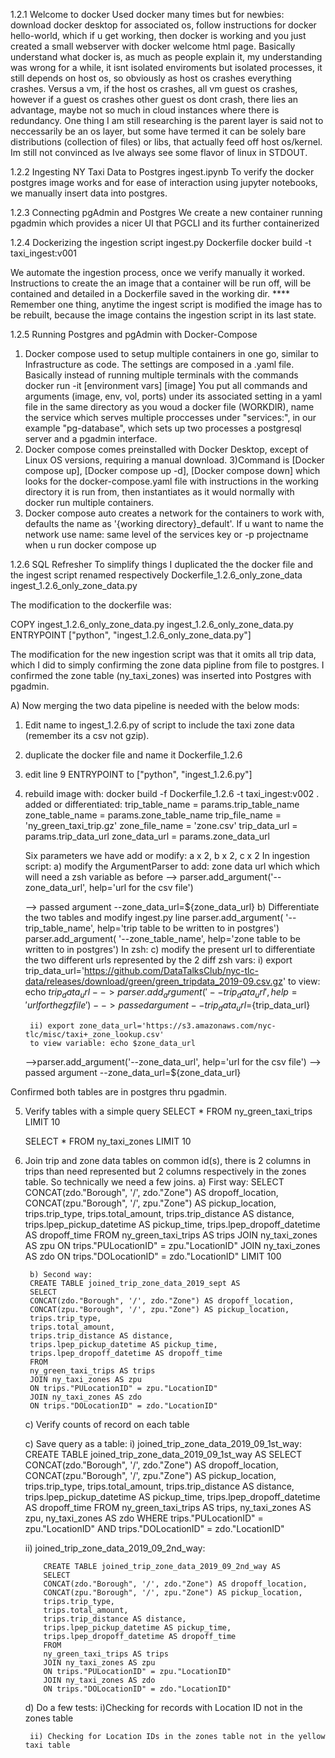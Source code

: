 1.2.1 Welcome to docker
Used docker many times but for newbies:
download docker desktop for associated os, follow instructions for
docker hello-world, which if u get working, then docker is working and
you just created a small webserver with docker welcome html page.
Basically understand what docker is, as much as people explain it,
my understanding was wrong for a while, it isnt isolated enviroments
but isolated processes, it still depends on host os, so obviously
as host os crashes everything crashes. Versus a vm, if the host os
crashes, all vm guest os crashes, however if a guest os crashes
other guest os dont crash, there lies an advantage, maybe not so
much in cloud instances where there is redundancy. One thing I am still
researching is the parent layer is said not to neccessarily be an os
layer, but some have termed it can be solely bare distributions
(collection of files) or libs, that actually feed off host os/kernel.
Im still not convinced as Ive always see some flavor of linux
in STDOUT.


1.2.2 Ingesting NY Taxi Data to Postgres
ingest.ipynb
To verify the docker postgres image works and for ease of interaction
using jupyter notebooks, we manually insert data into postgres.

1.2.3 Connecting pgAdmin and Postgres
We create a new container running pgadmin which provides a nicer UI that
PGCLI and its further containerized

1.2.4 Dockerizing the ingestion script
ingest.py
Dockerfile
docker build -t taxi_ingest:v001


We automate the ingestion process, once we verify manually it worked.
Instructions to create the an image that a container will be run off,
will be contained and detailed in a Dockerfile saved in the working dir.
**** Remember one thing, anytime the ingest script is modified the image has
to be rebuilt, because the image contains the ingestion script in its last state.


1.2.5 Running Postgres and pgAdmin with Docker-Compose
1) Docker compose used to setup multiple containers in one go,
similar to Infrastructure as code. The settings are composed in a .yaml file.
Basically instead of running multiple terminals with the commands
docker run -it [environment vars] [image]
You put all commands and arguments (image, env, vol, ports) under its associated
setting in a yaml file in the same directory as you woud a docker file (WORKDIR),
name the service which serves multiple proccesses under "services:",
in our example "pg-database", which sets up two processes a postgresql server
and a pgadmin interface.
2) Docker compose comes preinstalled with Docker Desktop, except of Linux
OS versions, requiring a manual download.
3)Command is [Docker compose up], [Docker compose up -d], [Docker compose down]
which looks for the docker-compose.yaml file with instructions in the working directory
it is run from, then instantiates as it would normally with docker run multiple
containers.
4) Docker compose auto creates a network for the containers to work with,
defaults the name as '{working directory}_default'. If u want to name the
network use name: same level of the services key or -p projectname when u run
docker compose up

1.2.6 SQL Refresher
To simplify things I duplicated the the docker file and the ingest script
renamed respectively
Dockerfile_1.2.6_only_zone_data
ingest_1.2.6_only_zone_data.py

The modification to the dockerfile was:

COPY ingest_1.2.6_only_zone_data.py ingest_1.2.6_only_zone_data.py
ENTRYPOINT ["python", "ingest_1.2.6_only_zone_data.py"]

The modification for the new ingestion script was that it omits
all trip data, which I did to simply confirming the zone data pipline from
file to postgres. I confirmed the zone table (ny_taxi_zones) was inserted into
Postgres
with pgadmin.

A) Now merging the two data pipeline is needed with the below mods:
1) Edit name to ingest_1.2.6.py of script to include the taxi zone data
(remember its a csv not gzip).
2) duplicate the docker file and name it Dockerfile_1.2.6
3) edit line 9 ENTRYPOINT to ["python", "ingest_1.2.6.py"]
4) rebuild image with:
    docker build -f Dockerfile_1.2.6 -t taxi_ingest:v002 .
    added or differentiated:
    trip_table_name = params.trip_table_name
    zone_table_name = params.zone_table_name
    trip_file_name = 'ny_green_taxi_trip.gz'
    zone_file_name = 'zone.csv'
    trip_data_url = params.trip_data_url
    zone_data_url = params.zone_data_url

    Six parameters we have add or modify: a x 2, b x 2, c x 2
    In ingestion script:
    a) modify the ArgumentParser to add:
    zone data url which which will need a zsh variable as before
    --> parser.add_argument('--zone_data_url', help='url for the csv file')

    --> passed argument --zone_data_url=${zone_data_url}
     b) Differentiate the two tables and modify ingest.py line
    parser.add_argument(
        '--trip_table_name', help='trip table to be written to in postgres')
    parser.add_argument(
        '--zone_table_name', help='zone table to be written to in postgres')
    In zsh:
    c) modify the present url to differentiate the two different urls
    represented by the 2 diff zsh vars:
        i) export trip_data_url='https://github.com/DataTalksClub/nyc-tlc-data/releases/download/green/green_tripdata_2019-09.csv.gz'
        to view: echo $trip_data_url
        -->parser.add_argument('--trip_data_url', help='url for the gz file')
        --> passed argument --trip_data_url=${trip_data_url}

        ii) export zone_data_url='https://s3.amazonaws.com/nyc-tlc/misc/taxi+_zone_lookup.csv'
        to view variable: echo $zone_data_url
    -->parser.add_argument('--zone_data_url', help='url for the csv file')
        --> passed argument --zone_data_url=${zone_data_url}

Confirmed both tables are in postgres thru pgadmin.

5) Verify tables with a simple query
    SELECT *
    FROM ny_green_taxi_trips
    LIMIT 10

    SELECT *
    FROM ny_taxi_zones
    LIMIT 10

5) Join trip and zone data tables on common id(s), there is 2 columns in trips than need represented but 2 columns respectively in the zones table. So
   technically we need a few joins.
       a) First way:
        SELECT
        CONCAT(zdo."Borough", '/', zdo."Zone") AS dropoff_location,
        CONCAT(zpu."Borough", '/', zpu."Zone") AS pickup_location,
        trips.trip_type,
        trips.total_amount,
        trips.trip_distance AS distance,
        trips.lpep_pickup_datetime AS pickup_time,
        trips.lpep_dropoff_datetime AS dropoff_time
        FROM
        ny_green_taxi_trips AS trips
        JOIN ny_taxi_zones AS zpu
        ON trips."PULocationID" = zpu."LocationID"
        JOIN ny_taxi_zones AS zdo
        ON trips."DOLocationID" = zdo."LocationID"
        LIMIT 100


        b) Second way:
        CREATE TABLE joined_trip_zone_data_2019_sept AS
        SELECT
        CONCAT(zdo."Borough", '/', zdo."Zone") AS dropoff_location,
        CONCAT(zpu."Borough", '/', zpu."Zone") AS pickup_location,
        trips.trip_type,
        trips.total_amount,
        trips.trip_distance AS distance,
        trips.lpep_pickup_datetime AS pickup_time,
        trips.lpep_dropoff_datetime AS dropoff_time
        FROM
        ny_green_taxi_trips AS trips
        JOIN ny_taxi_zones AS zpu
        ON trips."PULocationID" = zpu."LocationID"
        JOIN ny_taxi_zones AS zdo
        ON trips."DOLocationID" = zdo."LocationID"
    c) Verify counts of record on each table

    c) Save query as a table:
     i) joined_trip_zone_data_2019_09_1st_way:
        CREATE TABLE joined_trip_zone_data_2019_09_1st_way AS
        SELECT
        CONCAT(zdo."Borough", '/', zdo."Zone") AS dropoff_location,
        CONCAT(zpu."Borough", '/', zpu."Zone") AS pickup_location,
        trips.trip_type,
        trips.total_amount,
        trips.trip_distance AS distance,
        trips.lpep_pickup_datetime AS pickup_time,
        trips.lpep_dropoff_datetime AS dropoff_time
        FROM
        ny_green_taxi_trips AS trips,
        ny_taxi_zones AS zpu,
        ny_taxi_zones AS zdo
        WHERE
        trips."PULocationID" = zpu."LocationID" AND
        trips."DOLocationID" = zdo."LocationID"


    ii) joined_trip_zone_data_2019_09_2nd_way:
    ```
        CREATE TABLE joined_trip_zone_data_2019_09_2nd_way AS
        SELECT
        CONCAT(zdo."Borough", '/', zdo."Zone") AS dropoff_location,
        CONCAT(zpu."Borough", '/', zpu."Zone") AS pickup_location,
        trips.trip_type,
        trips.total_amount,
        trips.trip_distance AS distance,
        trips.lpep_pickup_datetime AS pickup_time,
        trips.lpep_dropoff_datetime AS dropoff_time
        FROM
        ny_green_taxi_trips AS trips
        JOIN ny_taxi_zones AS zpu
        ON trips."PULocationID" = zpu."LocationID"
        JOIN ny_taxi_zones AS zdo
        ON trips."DOLocationID" = zdo."LocationID"
    ```



    d) Do a few tests:
        i)Checking for records with Location ID not in the zones table



        ii) Checking for Location IDs in the zones table not in the yellow taxi table




